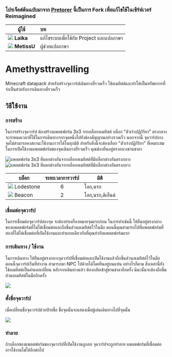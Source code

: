 ### โปรเจ็คต์ต้นฉบับมาจาก [Pretorer](https://github.com/Pretorer) นี้เป็นการ Fork เพื่อแก้ไขใช้ในเซิร์ฟเวอร์ Reimagined

ผู้ใช้       | บท
------------|:----------------------------------
![](https://cdn.discordapp.com/attachments/1001387513543409725/1032519762330267658/111684641.png) **Laika** | แก้ไขระบบเพื่อใช้กับ Project และแปลภาษา
![](https://cdn.discordapp.com/attachments/1001387513543409725/1032519761965359154/116186086.png) **MetissU** | ผู้ช่วยแปลภาษา

# Amethysttravelling
Minecraft datapack สำหรับสร้างจุดวาร์ปเดินทางที่รวดเร็ว ใช้อเมทิสต์และทำให้เป็นทรัพยากรที่จำเป็นสำหรับการเดินทางที่รวดเร็ว

## วิธีใช้งาน
### การสร้าง
ในการสร้างจุดวาร์ป ต้องสร้างแพลตฟอร์ม 3x3 จากบล็อกอเมทิสต์
บล็อก "ตัวเร่งปฏิกิริยา" ตรงกลางจะกำหนดเวลาที่ใช้ในการเดินทางจากจุดหนึ่งไปยังช่องสัญญาณอย่างรวดเร็ว
นอกจากนี้ จุดวาร์ปบางจุดไม่สามารถคงสถานะใช้งานถาวรได้ในทุกมิติ
สำหรับสิ่งนี้จะต้องเลือก "ตัวเร่งปฏิกิริยา" ที่เหมาะสม
ในการเปิดใช้งานแพลตฟอร์มของจุดเดินทางที่รวดเร็ว คุณต้องยืนอยู่ตรงกลางชานชาลา

![แพลตฟอร์ม 3x3 ที่แตกต่างกันจากบล็อกอเมทิสต์ที่มีบล็อกต่างกันตรงกลาง](https://cdn.discordapp.com/attachments/1001387513543409725/1032512255616614451/lodestore_basic.gif)
![แพลตฟอร์ม 3x3 ที่แตกต่างกันจากบล็อกอเมทิสต์ที่มีบล็อกต่างกันตรงกลาง](https://cdn.discordapp.com/attachments/1001387513543409725/1032512256191238194/beacon_advan.gif)

บล็อก       | ระยะเวลาการวาร์ป                      | มิติ
------------|:----------------------------------:|-----------
![](https://cdn.discordapp.com/attachments/1001387513543409725/1032513627204358144/lodestone.png) Lodestone   | 6                                 | โลก,นรก
![](https://cdn.discordapp.com/attachments/1001387513543409725/1032513627749621780/beacon.png) Beacon      | 2                                 | โลก,นรก,ดิเอ็นด์


### เชื่อมต่อจุดวาร์ป
ในการเชื่อมต่อจุดวาร์ปสองจุด จะต้องทำเครื่องหมายจุดแรกก่อน ในการทำเช่นนี้ ให้ยืนอยู่ตรงกลางของแพลตฟอร์มที่ไม่ได้เชื่อมต่อและถือชิ้นส่วนอเมทิสต์ไว้ในมือ ตอนนี้คุณสามารถไปที่แพลตฟอร์มที่สองที่ไม่ได้เชื่อมต่อที่เปิดใช้งานและทำแบบเดียวกับที่คุณทำกับแพลตฟอร์มแรก


### การเดินทาง / ใช้งาน
ในการเดินทาง ให้ยืนอยู่ตรงกลางจุดวาร์ปที่เชื่อมต่อและเปิดใช้งานแล้วถือชิ้นส่วนอเมทิสต์ไว้ในมือ ตอนนี้จุดวาร์ปเริ่มที่ทำงาน
สามารถพา NPC ไปด้วยได้โดยยืนอยู่บนแท่น อย่างไรก็ตาม สิ่งเหล่านี้ยังใช้อเมทิสต์เป็นค่าแลกเปลี่ยน
หลังจากเดินทางแล้ว ต้องกลับเข้าสู่ชานชาลาอีกครั้ง มิฉะนั้นจะต้องถือชิ้นส่วนอเมทิสต์ในมืออีกครั้ง

![](https://cdn.discordapp.com/attachments/1001387513543409725/1032516574562766868/ezgif.com-gif-maker.gif)


### ตั้งชื่อจุดวาร์ป
เมื่อเปลี่ยนชื่อจุดวาร์ปด้วยป้ายชื่อ ชื่อจุดนั้นจะแสดงเมื่อผู้เล่นเดินทางไปที่จุดนั้น 

![](https://cdn.discordapp.com/attachments/1001387513543409725/1032518365643804702/ezgif.com-gif-maker_2.gif)


### ทำลาย
ถ้าบล็อกของแพลตฟอร์มของจุดวาร์ปที่เปิดใช้งานถูกลบ จุดวาร์ปจะถูกทำลาย
แพลตฟอร์มที่เชื่อมต่ออาจใช้งานไม่ได้อีกต่อไป
